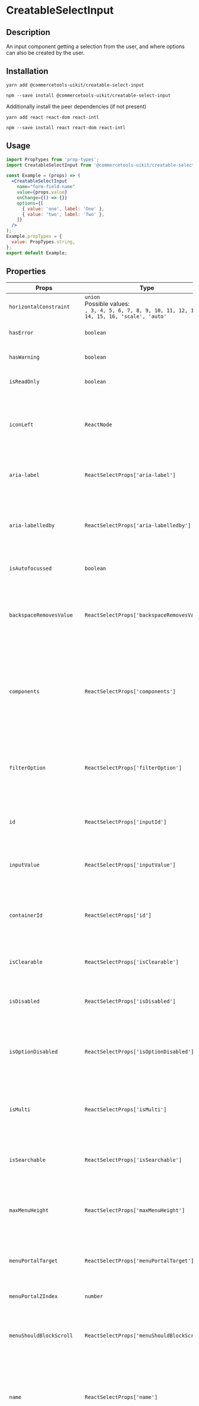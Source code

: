 <!-- THIS IS AN AUTOGENERATED FILE. DO NOT EDIT THIS FILE DIRECTLY. -->
<!-- This file is created by the `yarn generate-readme` script. -->

# CreatableSelectInput

## Description

An input component getting a selection from the user, and where options can also be created by the user.

## Installation

```
yarn add @commercetools-uikit/creatable-select-input
```

```
npm --save install @commercetools-uikit/creatable-select-input
```

Additionally install the peer dependencies (if not present)

```
yarn add react react-dom react-intl
```

```
npm --save install react react-dom react-intl
```

## Usage

```jsx
import PropTypes from 'prop-types';
import CreatableSelectInput from '@commercetools-uikit/creatable-select-input';

const Example = (props) => (
  <CreatableSelectInput
    name="form-field-name"
    value={props.value}
    onChange={() => {}}
    options={[
      { value: 'one', label: 'One' },
      { value: 'two', label: 'Two' },
    ]}
  />
);
Example.propTypes = {
  value: PropTypes.string,
};
export default Example;
```

## Properties

| Props                     | Type                                                                                                  | Required | Default | Description                                                                                                                                                                                                                                                                                                                                                                 |
| ------------------------- | ----------------------------------------------------------------------------------------------------- | :------: | ------- | --------------------------------------------------------------------------------------------------------------------------------------------------------------------------------------------------------------------------------------------------------------------------------------------------------------------------------------------------------------------------- |
| `horizontalConstraint`    | `union`<br/>Possible values:<br/>`, 3, 4, 5, 6, 7, 8, 9, 10, 11, 12, 13, 14, 15, 16, 'scale', 'auto'` |          |         | Horizontal size limit of the input fields.                                                                                                                                                                                                                                                                                                                                  |
| `hasError`                | `boolean`                                                                                             |          |         | Indicates the input field has an error                                                                                                                                                                                                                                                                                                                                      |
| `hasWarning`              | `boolean`                                                                                             |          |         | Indicates the input field has a warning                                                                                                                                                                                                                                                                                                                                     |
| `isReadOnly`              | `boolean`                                                                                             |          |         | Disables the select input as it is read-only                                                                                                                                                                                                                                                                                                                                |
| `iconLeft`                | `ReactNode`                                                                                           |          |         | Icon to display on the left of the placeholder text and selected value. Has no effect when `isMulti` is enabled.                                                                                                                                                                                                                                                            |
| `aria-label`              | `ReactSelectProps['aria-label']`                                                                      |    ✅    |         | Aria label (for assistive tech)&#xA;<br>&#xA;[Props from React select was used](https://react-select.com/props)                                                                                                                                                                                                                                                             |
| `aria-labelledby`         | `ReactSelectProps['aria-labelledby']`                                                                 |    ✅    |         | HTML ID of an element that should be used as the label (for assistive tech)&#xA;<br>&#xA;[Props from React select was used](https://react-select.com/props)                                                                                                                                                                                                                 |
| `isAutofocussed`          | `boolean`                                                                                             |          |         | Focus the control when it is mounted                                                                                                                                                                                                                                                                                                                                        |
| `backspaceRemovesValue`   | `ReactSelectProps['backspaceRemovesValue']`                                                           |          |         | Remove the currently focused option when the user presses backspace&#xA;<br>&#xA;[Props from React select was used](https://react-select.com/props)                                                                                                                                                                                                                         |
| `components`              | `ReactSelectProps['components']`                                                                      |          |         | Map of components to overwrite the default ones, see [what components you can override](https://react-select.com/components)&#xA;<br>&#xA;[Props from React select was used](https://react-select.com/props)                                                                                                                                                                |
| `filterOption`            | `ReactSelectProps['filterOption']`                                                                    |          |         | Custom method to filter whether an option should be displayed in the menu&#xA;<br>&#xA;[Props from React select was used](https://react-select.com/props)                                                                                                                                                                                                                   |
| `id`                      | `ReactSelectProps['inputId']`                                                                         |          |         | The id of the search input&#xA;<br>&#xA;[Props from React select was used](https://react-select.com/props)                                                                                                                                                                                                                                                                  |
| `inputValue`              | `ReactSelectProps['inputValue']`                                                                      |          |         | The value of the search input&#xA;<br>&#xA;[Props from React select was used](https://react-select.com/props)                                                                                                                                                                                                                                                               |
| `containerId`             | `ReactSelectProps['id']`                                                                              |          |         | The id to set on the SelectContainer component&#xA;<br>&#xA;[Props from React select was used](https://react-select.com/props)                                                                                                                                                                                                                                              |
| `isClearable`             | `ReactSelectProps['isClearable']`                                                                     |          |         | Is the select value clearable&#xA;<br>&#xA;[Props from React select was used](https://react-select.com/props)                                                                                                                                                                                                                                                               |
| `isDisabled`              | `ReactSelectProps['isDisabled']`                                                                      |          |         | Is the select disabled&#xA;<br>&#xA;[Props from React select was used](https://react-select.com/props)                                                                                                                                                                                                                                                                      |
| `isOptionDisabled`        | `ReactSelectProps['isOptionDisabled']`                                                                |          |         | Override the built-in logic to detect whether an option is disabled&#xA;<br>&#xA;[Props from React select was used](https://react-select.com/props)                                                                                                                                                                                                                         |
| `isMulti`                 | `ReactSelectProps['isMulti']`                                                                         |          |         | Support multiple selected options&#xA;<br>&#xA;[Props from React select was used](https://react-select.com/props)                                                                                                                                                                                                                                                           |
| `isSearchable`            | `ReactSelectProps['isSearchable']`                                                                    |          | `true`  | Whether to enable search functionality&#xA;<br>&#xA;[Props from React select was used](https://react-select.com/props)                                                                                                                                                                                                                                                      |
| `maxMenuHeight`           | `ReactSelectProps['maxMenuHeight']`                                                                   |          |         | Maximum height of the menu before scrolling&#xA;<br>&#xA;[Props from React select was used](https://react-select.com/props)                                                                                                                                                                                                                                                 |
| `menuPortalTarget`        | `ReactSelectProps['menuPortalTarget']`                                                                |          |         | Dom element to portal the select menu to&#xA;<br>&#xA;[Props from React select was used](https://react-select.com/props)                                                                                                                                                                                                                                                    |
| `menuPortalZIndex`        | `number`                                                                                              |          | `1`     | z-index value for the menu portal                                                                                                                                                                                                                                                                                                                                           |
| `menuShouldBlockScroll`   | `ReactSelectProps['menuShouldBlockScroll']`                                                           |          |         | whether the menu should block scroll while open&#xA;<br>&#xA;[Props from React select was used](https://react-select.com/props)                                                                                                                                                                                                                                             |
| `name`                    | `ReactSelectProps['name']`                                                                            |          |         | Name of the HTML Input (optional - without this, no input will be rendered)&#xA;<br>&#xA;[Props from React select was used](https://react-select.com/props)                                                                                                                                                                                                                 |
| `noOptionsMessage`        | `ReactSelectProps['noOptionsMessage']`                                                                |          |         | Can be used to render a custom value when there are no options (either because of no search results, or all options have been used, or there were none in the first place). Gets called with `{ inputValue: String }`. `inputValue` will be an empty string when no search text is present.&#xA;<br>&#xA;[Props from React select was used](https://react-select.com/props) |
| `onBlur`                  | `Function`<br/>[See signature.](#signature-onBlur)                                                    |          |         | Handle blur events on the control                                                                                                                                                                                                                                                                                                                                           |
| `onChange`                | `Function`<br/>[See signature.](#signature-onChange)                                                  |    ✅    |         | Called with a fake event when value changes. The event's `target.name` will be the `name` supplied in props. The event's `target.value` will hold the value. The value will be the selected option, or an array of options in case `isMulti` is `true`.&#xA;<br />&#xA;Signature: `(event) => void`                                                                         |
| `onFocus`                 | `ReactSelectProps['onFocus']`                                                                         |          |         | Handle focus events on the control&#xA;<br>&#xA;[Props from React select was used](https://react-select.com/props)                                                                                                                                                                                                                                                          |
| `onInputChange`           | `ReactSelectProps['onInputChange']`                                                                   |          |         | Handle change events on the input&#xA;<br>&#xA;[Props from React select was used](https://react-select.com/props)                                                                                                                                                                                                                                                           |
| `options`                 | `union`<br/>Possible values:<br/>`TValue[] , { options: TValue[] }[]`                                 |    ✅    |         | Array of options that populate the select menu                                                                                                                                                                                                                                                                                                                              |
| `showOptionGroupDivider`  | `boolean`                                                                                             |          |         | Determines if option groups will be separated by a divider                                                                                                                                                                                                                                                                                                                  |
| `placeholder`             | `ReactSelectProps['placeholder']`                                                                     |          |         | Placeholder text for the select value&#xA;<br>&#xA;[Props from React select was used](https://react-select.com/props)                                                                                                                                                                                                                                                       |
| `tabIndex`                | `ReactSelectProps['tabIndex']`                                                                        |          |         | Sets the tabIndex attribute on the input&#xA;<br>&#xA;[Props from React select was used](https://react-select.com/props)                                                                                                                                                                                                                                                    |
| `tabSelectsValue`         | `ReactSelectProps['tabSelectsValue']`                                                                 |          |         | Select the currently focused option when the user presses tab&#xA;<br>&#xA;[Props from React select was used](https://react-select.com/props)                                                                                                                                                                                                                               |
| `value`                   | `PropsValue`                                                                                          |          | `null`  | The value of the select; reflected by the selected option&#xA;<br>&#xA;[Props from React select was used](https://react-select.com/props)                                                                                                                                                                                                                                   |
| `allowCreateWhileLoading` | `boolean`                                                                                             |          |         | Allow options to be created while the isLoading prop is true. Useful to prevent the "create new ..." option being displayed while async results are still being loaded.                                                                                                                                                                                                     |
| `formatCreateLabel`       | `Function`<br/>[See signature.](#signature-formatCreateLabel)                                         |          |         | Gets the label for the "create new ..." option in the menu. Is given the current input value.                                                                                                                                                                                                                                                                               |
| `isValidNewOption`        | `Function`<br/>[See signature.](#signature-isValidNewOption)                                          |          |         | Determines whether the "create new ..." option should be displayed based on the current input value, select value and options array.                                                                                                                                                                                                                                        |
| `getNewOptionData`        | `Function`<br/>[See signature.](#signature-getNewOptionData)                                          |          |         | Returns the data for the new option when it is created. Used to display the value, and is passed to onChange.                                                                                                                                                                                                                                                               |
| `onCreateOption`          | `Function`<br/>[See signature.](#signature-onCreateOption)                                            |          |         | If provided, this will be called with the input value when a new option is created, and onChange will not be called. Use this when you need more control over what happens when new options are created.                                                                                                                                                                    |
| `createOptionPosition`    | `union`<br/>Possible values:<br/>`'first' , 'last'`                                                   |          |         | Sets the position of the createOption element in your options list.                                                                                                                                                                                                                                                                                                         |

## Signatures

### Signature `onBlur`

```ts
(event: TEvent) => void
```

### Signature `onChange`

```ts
(event: TEvent, info: ActionMeta<unknown>) => void
```

### Signature `formatCreateLabel`

```ts
(inputValue: string) => ReactNode;
```

### Signature `isValidNewOption`

```ts
(
  inputValue: string,
  value: Options<unknown>,
  options: OptionsOrGroups<unknown, GroupBase<unknown>>,
  accessors: Accessors<unknown>
) => boolean;
```

### Signature `getNewOptionData`

```ts
(inputValue: string, optionLabel: ReactNode) => TValue;
```

### Signature `onCreateOption`

```ts
(inputValue: string) => void
```

This input is built on top of [`react-select`](https://github.com/JedWatson/react-select) v2.
It supports mostly same properties as `react-select`. Behaviour for some props was changed, and support for others was dropped.

In case you need one of the currently excluded props, feel free to open a PR adding them.

### `options`

The options support a `isDisabled` property which will render the option with a disabled style and will prevent users from selecting it.

## Static Properties

### `isTouched(touched)`

Expects to be called with an array or boolean.
Returns `true` when truthy.

### Components

It is possible to customize `SelectInput` by passing the `components` property.
`SelectInput` exports the default underlying components as static exports.

Components available as static exports are:

- `ClearIndicator`
- `Control`
- `DropdownIndicator`
- `DownChevron`
- `CrossIcon`
- `Group`
- `GroupHeading`
- `IndicatorsContainer`
- `IndicatorSeparator`
- `Input`
- `LoadingIndicator`
- `Menu`
- `MenuList`
- `MenuPortal`
- `LoadingMessage`
- `NoOptionsMessage`
- `MultiValue`
- `MultiValueContainer`
- `MultiValueLabel`
- `MultiValueRemove`
- `Option`
- `Placeholder`
- `SelectContainer`
- `SingleValue`
- `ValueContainer`

See the [official documentation](https://react-select.com/components) for more information about the props they receive.
